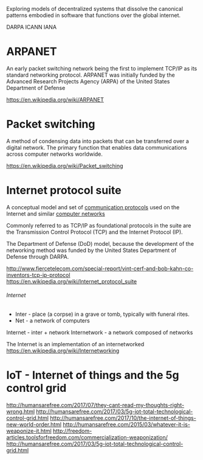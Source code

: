 Exploring models of decentralized systems that dissolve the canonical patterns embodied in software that functions over the 
global internet.

DARPA
ICANN
IANA

# ARPANET
An early packet switching network being the first to implement TCP/IP as its standard networking protocol.
ARPANET was initially funded by the Advanced Research Projects Agency (ARPA) of the United States Department of Defense

https://en.wikipedia.org/wiki/ARPANET

# Packet switching
A method of condensing data into packets that can be transferred over a digital network.
The primary function that enables data communications across computer networks worldwide.

https://en.wikipedia.org/wiki/Packet_switching

# Internet protocol suite
A conceptual model and set of [communication protocols](https://en.wikipedia.org/wiki/Communications_protocol) used on the 
Internet and similar [computer networks](https://en.wikipedia.org/wiki/Computer_network)

Commonly referred to as TCP/IP as foundational protocols in the suite are the Transmission Control Protocol (TCP) and the Internet Protocol (IP).

The Department of Defense (DoD) model, because the development of the networking method was funded by the United States Department of Defense through DARPA.

http://www.fiercetelecom.com/special-report/vint-cerf-and-bob-kahn-co-inventors-tcp-ip-protocol
https://en.wikipedia.org/wiki/Internet_protocol_suite

###### Internet
 * Inter - place (a corpse) in a grave or tomb, typically with funeral rites.
 * Net - a network of computers
 
 Internet - inter + network
 Internetwork - a network composed of networks
 
 The Internet is an implementation of an internetworked
 https://en.wikipedia.org/wiki/Internetworking

 
 # IoT - Internet of things and the 5g control grid
 http://humansarefree.com/2017/07/they-cant-read-my-thoughts-right-wrong.html
 http://humansarefree.com/2017/03/5g-iot-total-technological-control-grid.html
 http://humansarefree.com/2017/10/the-internet-of-things-new-world-order.html
 http://humansarefree.com/2015/03/whatever-it-is-weaponize-it.html
 http://freedom-articles.toolsforfreedom.com/commercialization-weaponization/
 http://humansarefree.com/2017/03/5g-iot-total-technological-control-grid.html
